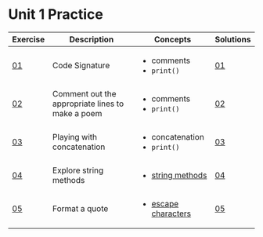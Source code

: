 # Unit 1 Practice

| Exercise            | Description                                      | Concepts                                                                                                   | Solutions                                |
| ------------------- | ------------------------------------------------ | ---------------------------------------------------------------------------------------------------------- | ---------------------------------------- |
| [01](exercise_1.md) | Code Signature                                   | <ul><li>comments</li><li>`print()`</li></ul>                                                               | [01](./solutions/exercise_1_solution.md) |
| [02](exercise_2.md) | Comment out the appropriate lines to make a poem | <ul><li>comments</li><li>`print()`</li></ul>                                                               | [02](./solutions/exercise_2_solution.md) |
| [03](exercise_3.md) | Playing with concatenation                       | <ul><li>concatenation</li><li>`print()`</li></ul>                                                          | [03](./solutions/exercise_3_solution.md) |
| [04](exercise_4.md) | Explore string methods                           | <ul><li>[string methods](https://www.w3schools.com/python/python_ref_string.asp)</li></ul>                 | [04](./solutions/exercise_4_solution.md) |
| [05](exercise_5.md) | Format a quote                                   | <ul><li>[escape characters](https://www.w3schools.com/python/gloss_python_escape_characters.asp)</li></ul> | [05](./solutions/exercise_4_solution.md) |
